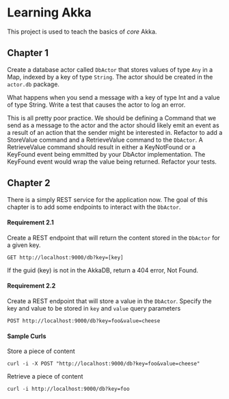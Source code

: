 # Learning Akka

This project is used to teach the basics of _core_ Akka.

## Chapter 1
Create a database actor called `DbActor` that stores values of type `Any` in a Map, indexed by a key of type `String`.
The actor should be created in the `actor.db` package.

What happens when you send a message with a key of type Int and a value of type String. Write a test that causes the actor to log an error.

This is all pretty poor practice. 
We should be defining a Command that we send as a message to the actor and the actor should likely emit an event as a result of an action that the sender might be interested in. 
Refactor to add a StoreValue command and a RetrieveValue command to the `DbActor`. 
A RetrieveValue command should result in either a KeyNotFound or a KeyFound event being emmitted by your DbActor implementation.
The KeyFound event would wrap the value being returned.
Refactor your tests.

## Chapter 2
There is a simply REST service for the application now. The goal of this chapter is to add some endpoints to interact
with the `DbActor`.

#### Requirement 2.1
Create a REST endpoint that will return the content stored in the `DbActor` for a given key.
```
GET http://localhost:9000/db?key=[key]
```

If the guid (key) is not in the AkkaDB, return a 404 error, Not Found.

#### Requirement 2.2
Create a REST endpoint that will store a value in the `DbActor`. Specify the key and value to be stored in `key` and 
`value` query parameters
```
POST http://localhost:9000/db?key=foo&value=cheese
```


#### Sample Curls
Store a piece of content
```
curl -i -X POST "http://localhost:9000/db?key=foo&value=cheese"
```

Retrieve a piece of content
```
curl -i http://localhost:9000/db?key=foo
```
